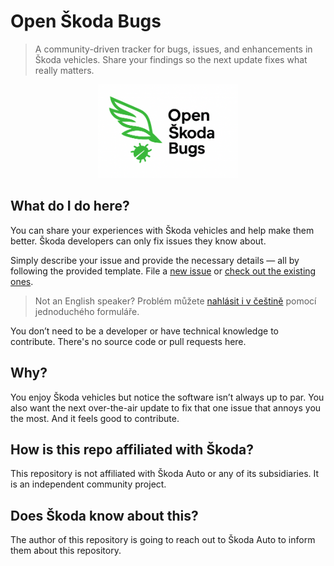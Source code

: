 # Open Škoda Bugs

> A community-driven tracker for bugs, issues, and enhancements in Škoda vehicles. Share your findings so the next update fixes what really matters.

<center><img src="images/open-skoda-bugs.png" alt="Open Škoda Bugs" height="150"></center>

## What do I do here?
You can share your experiences with Škoda vehicles and help make them better.
Škoda developers can only fix issues they know about.

Simply describe your issue and provide the necessary details — all by following the provided template.
File a [new issue](https://github.com/jansequens/open-skoda-bugs/issues/new/choose) or [check out the existing ones](https://github.com/jansequens/open-skoda-bugs/issues).

> Not an English speaker? Problém můžete [nahlásit i v češtině](https://github.com/jansequens/open-skoda-bugs/issues/new/choose)
> pomocí jednoduchého formuláře.

You don’t need to be a developer or have technical knowledge to contribute.
There's no source code or pull requests here.

## Why?
You enjoy Škoda vehicles but notice the software isn’t always up to par.
You also want the next over-the-air update to fix that one issue that annoys you the most.
And it feels good to contribute.

## How is this repo affiliated with Škoda?
This repository is not affiliated with Škoda Auto or any of its subsidiaries.
It is an independent community project.

## Does Škoda know about this?
The author of this repository is going to reach out to Škoda Auto to inform them about this repository.
